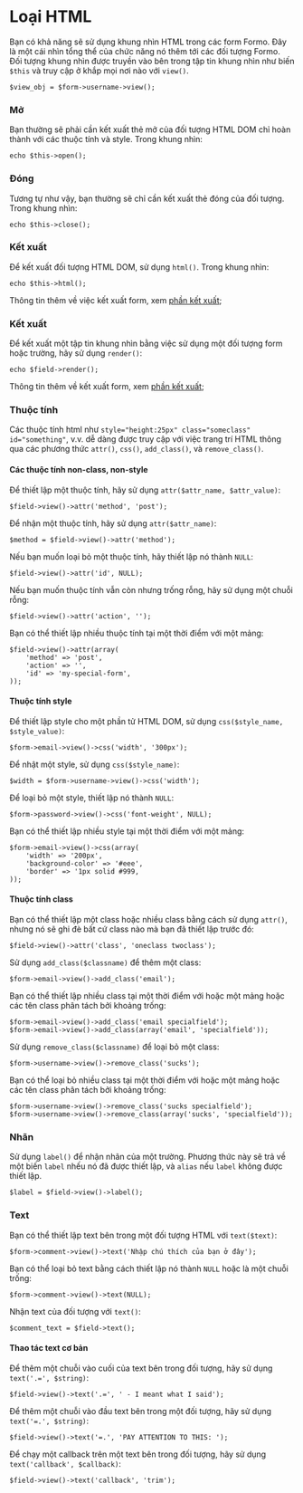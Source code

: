 Loại HTML
=============

Bạn có khả năng sẽ sử dụng khung nhìn HTML trong các form Formo.
Đây là một cái nhìn tổng thể của chức năng nó thêm tới các đối tượng Formo.
Đối tượng khung nhìn được truyền vào bên trong tập tin khung nhìn như biến `$this` và truy cập ở khắp mọi nơi nào với `view()`.

	$view_obj = $form->username->view();

### Mở

Bạn thường sẽ phải cần kết xuất thẻ mở của đối tượng HTML DOM chỉ hoàn thành với các thuộc tính và style.
Trong khung nhìn:

	echo $this->open();

### Đóng

Tương tự như vậy, bạn thường sẽ chỉ cần kết xuất thẻ đóng của đối tượng.
Trong khung nhìn:

	echo $this->close();

### Kết xuất

Để kết xuất đối tượng HTML DOM, sử dụng `html()`.
Trong khung nhìn:

	echo $this->html();

Thông tin thêm về việc kết xuất form, xem [phần kết xuất](formo.rendering);

### Kết xuất

Để kết xuất một tập tin khung nhìn bằng việc sử dụng một đối tượng form hoặc trường, hãy sử dụng `render()`:

	echo $field->render();

Thông tin thêm về kết xuất form, xem [phần kết xuất](formo.rendering);

### Thuộc tính

Các thuộc tính html như `style="height:25px" class="someclass" id="something"`, v.v. dễ dàng được truy cập với việc trang trí HTML thông qua các phương thức `attr()`, `css()`, `add_class()`, và `remove_class()`.

#### Các thuộc tính non-class, non-style

Để thiết lập một thuộc tính, hãy sử dụng `attr($attr_name, $attr_value)`:

	$field->view()->attr('method', 'post');

Để nhận một thuộc tính, hãy sử dụng `attr($attr_name)`:

	$method = $field->view()->attr('method');

Nếu bạn muốn loại bỏ một thuộc tính, hãy thiết lập nó thành `NULL`:

	$field->view()->attr('id', NULL);

Nếu bạn muốn thuộc tính vẫn còn nhưng trống rỗng, hãy sử dụng một chuỗi rỗng:

	$field->view()->attr('action', '');

Bạn có thể thiết lập nhiều thuộc tính tại một thời điểm với một mảng:

	$field->view()->attr(array(
		'method' => 'post',
		'action' => '',
		'id' => 'my-special-form',
	));

#### Thuộc tính style

Để thiết lập style cho một phần tử HTML DOM, sử dụng `css($style_name, $style_value)`:

	$form->email->view()->css('width', '300px');

Để nhật một style, sử dụng `css($style_name)`:

	$width = $form->username->view()->css('width');

Để loại bỏ một style, thiết lập nó thành `NULL`:

	$form->password->view()->css('font-weight', NULL);

Bạn có thể thiết lập nhiều style tại một thời điểm với một mảng:

	$form->email->view()->css(array(
		'width' => '200px',
		'background-color' => '#eee',
		'border' => '1px solid #999,
	));

#### Thuộc tính class

Bạn có thể thiết lập một class hoặc nhiều class bằng cách sử dụng `attr()`, nhưng nó sẽ ghi đè bất cứ class nào mà bạn đã thiết lập trước đó:

	$field->view()->attr('class', 'oneclass twoclass');

Sử dụng `add_class($classname)` để thêm một class:

	$form->email->view()->add_class('email');

Bạn có thể thiết lập nhiều class tại một thời điểm với hoặc một mảng hoặc các tên class phân tách bởi khoảng trống:

	$form->email->view()->add_class('email specialfield');
	$form->email->view()->add_class(array('email', 'specialfield'));

Sử dụng `remove_class($classname)` để loại bỏ một class:

	$form->username->view()->remove_class('sucks');

Bạn có thể loại bỏ nhiều class tại một thời điểm với hoặc một mảng hoặc các tên class phân tách bởi khoảng trống:

	$form->username->view()->remove_class('sucks specialfield');
	$form->username->view()->remove_class(array('sucks', 'specialfield'));

### Nhãn

Sử dụng `label()` để nhận nhãn của một trường.
Phương thức này sẽ trả về một biến `label` nhếu nó đã được thiết lập, và `alias` nếu `label` không được thiết lập.

	$label = $field->view()->label();

### Text

Bạn có thể thiết lập text bên trong một đối tượng HTML với `text($text)`:

	$form->comment->view()->text('Nhập chú thích của bạn ở đây');

Bạn có thể loại bỏ text bằng cách thiết lập nó thành `NULL` hoặc là một chuỗi trống:

	$form->comment->view()->text(NULL);

Nhận text của đối tượng với `text()`:

	$comment_text = $field->text();

#### Thao tác text cơ bản

Để thêm một chuỗi vào cuối của text bên trong đối tượng, hãy sử dụng `text('.=', $string)`:

	$field->view()->text('.=', ' - I meant what I said');

Để thêm một chuỗi vào đầu text bên trong một đối tượng, hãy sử dụng `text('=.', $string)`:

	$field->view()->text('=.', 'PAY ATTENTION TO THIS: ');

Để chạy một callback trên một text bên trong đối tượng, hãy sử dụng `text('callback', $callback)`:

	$field->view()->text('callback', 'trim');
